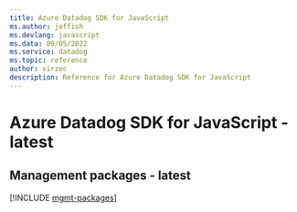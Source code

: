 ```yaml
---
title: Azure Datadog SDK for JavaScript
ms.author: jeffish
ms.devlang: javascript
ms.data: 09/05/2022
ms.service: datadog
ms.topic: reference
author: xirzec
description: Reference for Azure Datadog SDK for JavaScript
---
```

# Azure Datadog SDK for JavaScript - latest

## Management packages - latest
[!INCLUDE [mgmt-packages](datadog-mgmt-index.md)]
